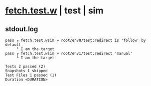 # [fetch.test.w](../../../../../../examples/tests/sdk_tests/http/fetch.test.w) | test | sim

## stdout.log
```log
pass ┌ fetch.test.wsim » root/env0/test:redirect is 'follow' by default
     └ I am the target
pass ┌ fetch.test.wsim » root/env1/test:redirect 'manual'              
     └ I am the target

Tests 2 passed (2)
Snapshots 1 skipped
Test Files 1 passed (1)
Duration <DURATION>
```

